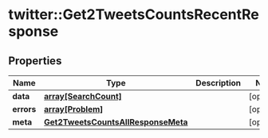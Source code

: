 # twitter::Get2TweetsCountsRecentResponse


## Properties
Name | Type | Description | Notes
------------ | ------------- | ------------- | -------------
**data** | [**array[SearchCount]**](SearchCount.md) |  | [optional] 
**errors** | [**array[Problem]**](Problem.md) |  | [optional] 
**meta** | [**Get2TweetsCountsAllResponseMeta**](Get2TweetsCountsAllResponse_meta.md) |  | [optional] 


